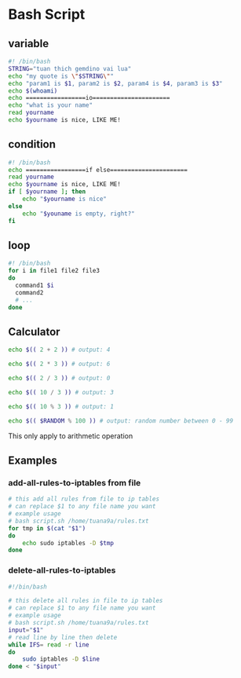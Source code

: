 # Bash Script

## variable

```bash
#! /bin/bash
STRING="tuan thich gemdino vai lua"
echo "my quote is \"$STRING\""
echo "param1 is $1, param2 is $2, param4 is $4, param3 is $3"
echo $(whoami)
echo =================io======================
echo "what is your name"
read yourname
echo $yourname is nice, LIKE ME!
```

## condition

```bash
#! /bin/bash
echo =================if else======================
read yourname
echo $yourname is nice, LIKE ME!
if [ $yourname ]; then
    echo "$yourname is nice"
else
    echo "$youname is empty, right?"
fi
```

## loop

```bash
#! /bin/bash
for i in file1 file2 file3
do
  command1 $i
  command2
  # ...
done
```

## Calculator

```bash
echo $(( 2 + 2 )) # output: 4
```

```bash
echo $(( 2 * 3 )) # output: 6
```

```bash
echo $(( 2 / 3 )) # output: 0
```

```bash
echo $(( 10 / 3 )) # output: 3
```

```bash
echo $(( 10 % 3 )) # output: 1
```

```bash
echo $(( $RANDOM % 100 )) # output: random number between 0 - 99
```

This only apply to arithmetic operation

## Examples

### add-all-rules-to-iptables from file

```bash
# this add all rules from file to ip tables
# can replace $1 to any file name you want
# example usage
# bash script.sh /home/tuana9a/rules.txt
for tmp in $(cat "$1")
do
    echo sudo iptables -D $tmp
done
```

### delete-all-rules-to-iptables

```bash
#!/bin/bash

# this delete all rules in file to ip tables
# can replace $1 to any file name you want
# example usage
# bash script.sh /home/tuana9a/rules.txt
input="$1"
# read line by line then delete
while IFS= read -r line
do
    sudo iptables -D $line
done < "$input"
```
